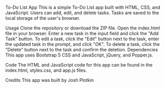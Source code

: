 To-Do List App
This is a simple To-Do List app built with HTML, CSS, and JavaScript. Users can add, edit, and delete tasks. Tasks are saved to the local storage of the user's browser.

Usage
Clone the repository or download the ZIP file.
Open the index.html file in your browser.
Enter a new task in the input field and click the "Add Task" button.
To edit a task, click the "Edit" button next to the task, enter the updated task in the prompt, and click "OK".
To delete a task, click the "Delete" button next to the task and confirm the deletion.
Dependencies
This app uses Bootstrap 5 CSS and JavaScript, jQuery, and Popper.js.

Code
The HTML and JavaScript code for this app can be found in the index.html, styles.css, and app.js files.

Credits
This app was built by Josh Plotkin
